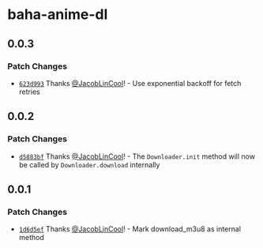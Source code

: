 # baha-anime-dl

## 0.0.3

### Patch Changes

-   [`623d993`](https://github.com/JacobLinCool/baha-anime-dl/commit/623d993532b6ee72ca52a59bb0e3d42a531a4ee2) Thanks [@JacobLinCool](https://github.com/JacobLinCool)! - Use exponential backoff for fetch retries

## 0.0.2

### Patch Changes

-   [`d5883bf`](https://github.com/JacobLinCool/baha-anime-dl/commit/d5883bf1f0f3d6d2004bd028cfb72d9d0ad07cd6) Thanks [@JacobLinCool](https://github.com/JacobLinCool)! - The `Downloader.init` method will now be called by `Downloader.download` internally

## 0.0.1

### Patch Changes

-   [`1d6d5ef`](https://github.com/JacobLinCool/baha-anime-dl/commit/1d6d5efb46182c75ddfb9537767f8f829810ac2d) Thanks [@JacobLinCool](https://github.com/JacobLinCool)! - Mark download_m3u8 as internal method
